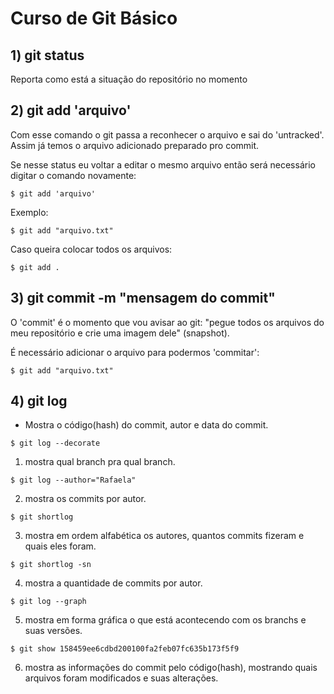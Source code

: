 # Curso de Git Básico #

## 1) git status</h2> ##

Reporta como está a situação do repositório no momento

## 2) git add 'arquivo' ##

Com esse comando o git passa a reconhecer o arquivo e sai do 'untracked'.
Assim já temos o arquivo adicionado preparado pro commit.

Se nesse status eu voltar a editar o mesmo arquivo então será necessário digitar o comando novamente:

`$ git add 'arquivo'`

Exemplo:

`$ git add "arquivo.txt"`

Caso queira colocar todos os arquivos:

`$ git add .`

## 3) git commit -m "mensagem do commit" ##

O 'commit' é o momento que vou avisar ao git: "pegue todos os arquivos do meu repositório e crie uma imagem dele" (snapshot).

É necessário adicionar o arquivo para podermos 'commitar':

`$ git add "arquivo.txt"`

## 4) git log ##

- Mostra o código(hash) do commit, autor e data do commit.

`$ git log --decorate`

1. mostra qual branch pra qual branch.

`$ git log --author="Rafaela"`

2. mostra os commits por autor.

`$ git shortlog`

3. mostra em ordem alfabética os autores, quantos commits fizeram e quais eles foram.

`$ git shortlog -sn`

4. mostra a quantidade de commits por autor.

`$ git log --graph`

5. mostra em forma gráfica o que está acontecendo com os branchs e suas versões.

`$ git show 158459ee6cdbd200100fa2feb07fc635b173f5f9`

6. mostra as informações do commit pelo código(hash), mostrando quais arquivos foram modificados e suas alterações.



